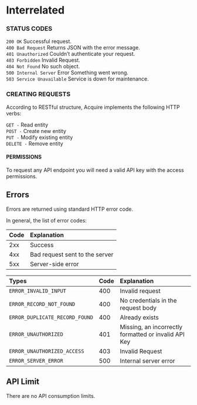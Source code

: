 # Interrelated

### STATUS CODES

  
`200 OK` Successful request.  
`400 Bad Request` Returns JSON with the error message.  
`401 Unauthorized` Couldn’t authenticate your request.  
`403 Forbidden` Invalid Request.  
`404 Not Found` No such object.  
`500 Internal Server` Error Something went wrong.  
`503 Service Unavailable` Service is down for maintenance.

### CREATING REQUESTS

  
According to RESTful structure, Acquire implements the following HTTP verbs:  
  
`GET -` Read entity  
`POST -` Create new entity  
`PUT -` Modify existing entity  
`DELETE -` Remove entity  


#### PERMISSIONS <a id="permissions"></a>

To request any API endpoint you will need a valid API key with the access permissions.

## Errors <a id="errors"></a>

Errors are returned using standard HTTP error code.  


In general, the list of error codes:  


| Code | Explanation |
| :--- | :--- |
| 2xx | Success |
| 4xx | Bad request sent to the server |
| 5xx | Server-side error |

| Types | Code | Explanation |
| :--- | :--- | :--- |
| `ERROR_INVALID_INPUT` | 400 | Invalid request |
| `ERROR_RECORD_NOT_FOUND` | 400 | No credentials in the request body |
| `ERROR_DUPLICATE_RECORD_FOUND` | 400 | Already exists |
| `ERROR_UNAUTHORIZED` | 401 | Missing, an incorrectly formatted or invalid API Key |
| `ERROR_UNAUTHORIZED_ACCESS` | 403 | Invalid Request |
| `ERROR_SERVER_ERROR` | 500 | Internal server error |

## API Limit <a id="api-limit"></a>

There are no API consumption limits.

